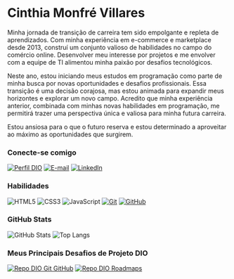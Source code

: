 # Cinthia Monfré Villares

Minha jornada de transição de carreira tem sido empolgante e repleta de aprendizados. Com minha experiência em e-commerce e marketplace desde 2013, construí um conjunto valioso de habilidades no campo do comércio online. Desenvolver meu interesse por projetos e me envolver com a equipe de TI alimentou minha paixão por desafios tecnológicos.

Neste ano, estou iniciando meus estudos em programação como parte de minha busca por novas oportunidades e desafios profissionais. Essa transição é uma decisão corajosa, mas estou animada para expandir meus horizontes e explorar um novo campo. Acredito que minha experiência anterior, combinada com minhas novas habilidades em programação, me permitirá trazer uma perspectiva única e valiosa para minha futura carreira.

Estou ansiosa para o que o futuro reserva e estou determinado a aproveitar ao máximo as oportunidades que surgirem.

### Conecte-se comigo

[![Perfil DIO](https://img.shields.io/badge/-Meu%20Perfil%20na%20DIO-30A3DC?style=for-the-badge)](https://github.com/CinthiaMonfre)
[![E-mail](https://img.shields.io/badge/-Email-000?style=for-the-badge&logo=microsoft-outlook&logoColor=E94D5F)](mailto:cinthia.monfre@gmail.com)
[![LinkedIn](https://img.shields.io/badge/-LinkedIn-000?style=for-the-badge&logo=linkedin&logoColor=30A3DC)](https://www.linkedin.com/in/cinthia-monfr%C3%A9-villares-43082740/)

### Habilidades

![HTML5](https://img.shields.io/badge/HTML-000?style=for-the-badge&logo=html5&logoColor=30A3DC)
![CSS3](https://img.shields.io/badge/CSS3-000?style=for-the-badge&logo=css3&logoColor=E94D5F)
![JavaScript](https://img.shields.io/badge/JavaScript-000?style=for-the-badge&logo=javascript&logoColor=30A3DC)
[![Git](https://img.shields.io/badge/Git-000?style=for-the-badge&logo=git&logoColor=E94D5F)](https://git-scm.com/doc)
[![GitHub](https://img.shields.io/badge/GitHub-000?style=for-the-badge&logo=github&logoColor=30A3DC)](https://docs.github.com/)

### GitHub Stats

![GitHub Stats](https://github-readme-stats.vercel.app/api?username=SEUUSERNAME&theme=transparent&bg_color=000&border_color=30A3DC&show_icons=true&icon_color=30A3DC&title_color=E94D5F&text_color=FFF)
![Top Langs](https://github-readme-stats-git-masterrstaa-rickstaa.vercel.app/api/top-langs/?username=SEUUSERNAME&layout=compact&bg_color=000&border_color=30A3DC&title_color=E94D5F&text_color=FFF)

### Meus Principais Desafios de Projeto DIO

[![Repo DIO Git GitHub](https://github-readme-stats.vercel.app/api/pin/?username=elidianaandrade&repo=dio-lab-open-source&bg_color=000&border_color=30A3DC&show_icons=true&icon_color=30A3DC&title_color=E94D5F&text_color=FFF)](https://github.com/elidianaandrade/dio-lab-open-source)
[![Repo DIO Roadmaps](https://github-readme-stats.vercel.app/api/pin/?username=digitalinnovationone&repo=roadmaps&bg_color=000&border_color=30A3DC&show_icons=true&icon_color=30A3DC&title_color=E94D5F&text_color=FFF)](https://github.com/digitalinnovationone/roadmaps)
